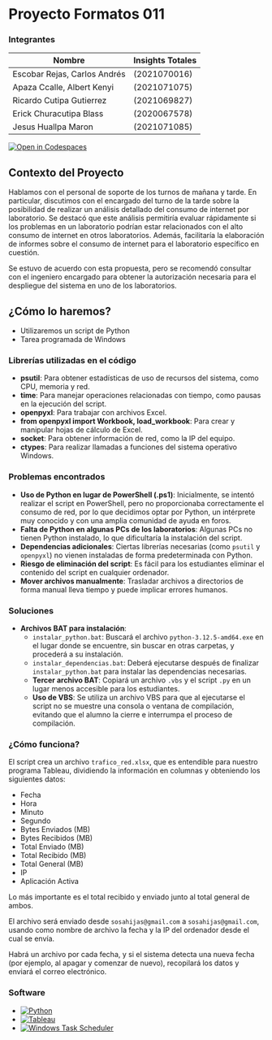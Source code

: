 # Proyecto Formatos 011

### Integrantes

| Nombre                             | Insights Totales |
|------------------------------------|-------------------|
| Escobar Rejas, Carlos Andrés  | (2021070016) |
| Apaza Ccalle, Albert Kenyi   | (2021071075) |
| Ricardo Cutipa Gutierrez     | (2021069827) |
| Erick Churacutipa Blass     | (2020067578) |
| Jesus Huallpa Maron          | (2021071085) |

[![Open in Codespaces](https://classroom.github.com/assets/launch-codespace-2972f46106e565e64193e422d61a12cf1da4916b45550586e14ef0a7c637dd04.svg)](https://classroom.github.com/open-in-codespaces?assignment_repo_id=15560310)

## Contexto del Proyecto

Hablamos con el personal de soporte de los turnos de mañana y tarde. En particular, discutimos con el encargado del turno de la tarde sobre la posibilidad de realizar un análisis detallado del consumo de internet por laboratorio. Se destacó que este análisis permitiría evaluar rápidamente si los problemas en un laboratorio podrían estar relacionados con el alto consumo de internet en otros laboratorios. Además, facilitaría la elaboración de informes sobre el consumo de internet para el laboratorio específico en cuestión.

Se estuvo de acuerdo con esta propuesta, pero se recomendó consultar con el ingeniero encargado para obtener la autorización necesaria para el despliegue del sistema en uno de los laboratorios.

## ¿Cómo lo haremos?

* Utilizaremos un script de Python 
* Tarea programada de Windows

### Librerías utilizadas en el código

- **psutil**: Para obtener estadísticas de uso de recursos del sistema, como CPU, memoria y red.
- **time**: Para manejar operaciones relacionadas con tiempo, como pausas en la ejecución del script.
- **openpyxl**: Para trabajar con archivos Excel.
- **from openpyxl import Workbook, load_workbook**: Para crear y manipular hojas de cálculo de Excel.
- **socket**: Para obtener información de red, como la IP del equipo.
- **ctypes**: Para realizar llamadas a funciones del sistema operativo Windows.

### Problemas encontrados

- **Uso de Python en lugar de PowerShell (.ps1)**: Inicialmente, se intentó realizar el script en PowerShell, pero no proporcionaba correctamente el consumo de red, por lo que decidimos optar por Python, un intérprete muy conocido y con una amplia comunidad de ayuda en foros.
- **Falta de Python en algunas PCs de los laboratorios**: Algunas PCs no tienen Python instalado, lo que dificultaría la instalación del script.
- **Dependencias adicionales**: Ciertas librerías necesarias (como `psutil` y `openpyxl`) no vienen instaladas de forma predeterminada con Python.
- **Riesgo de eliminación del script**: Es fácil para los estudiantes eliminar el contenido del script en cualquier ordenador.
- **Mover archivos manualmente**: Trasladar archivos a directorios de forma manual lleva tiempo y puede implicar errores humanos.

### Soluciones

- **Archivos BAT para instalación**:
  - `instalar_python.bat`: Buscará el archivo `python-3.12.5-amd64.exe` en el lugar donde se encuentre, sin buscar en otras carpetas, y procederá a su instalación.
  - `instalar_dependencias.bat`: Deberá ejecutarse después de finalizar `instalar_python.bat` para instalar las dependencias necesarias.
  - **Tercer archivo BAT**: Copiará un archivo `.vbs` y el script `.py` en un lugar menos accesible para los estudiantes.
  - **Uso de VBS**: Se utiliza un archivo VBS para que al ejecutarse el script no se muestre una consola o ventana de compilación, evitando que el alumno la cierre e interrumpa el proceso de compilación.

### ¿Cómo funciona?

El script crea un archivo `trafico_red.xlsx`, que es entendible para nuestro programa Tableau, dividiendo la información en columnas y obteniendo los siguientes datos:

- Fecha
- Hora
- Minuto
- Segundo
- Bytes Enviados (MB)
- Bytes Recibidos (MB)
- Total Enviado (MB)
- Total Recibido (MB)
- Total General (MB)
- IP
- Aplicación Activa

Lo más importante es el total recibido y enviado junto al total general de ambos.

El archivo será enviado desde `sosahijas@gmail.com` a `sosahijas@gmail.com`, usando como nombre de archivo la fecha y la IP del ordenador desde el cual se envía.

Habrá un archivo por cada fecha, y si el sistema detecta una nueva fecha (por ejemplo, al apagar y comenzar de nuevo), recopilará los datos y enviará el correo electrónico.

### Software

- [![Python](https://img.shields.io/badge/Python-3776AB?style=for-the-badge&logo=python&logoColor=white)](https://www.python.org/)
- [![Tableau](https://img.shields.io/badge/Tableau-E97627?style=for-the-badge&logo=tableau&logoColor=white)](https://www.tableau.com/)
- [![Windows Task Scheduler](https://img.shields.io/badge/Windows_Task_Scheduler-0078D4?style=for-the-badge&logo=windows&logoColor=white)](https://docs.microsoft.com/en-us/windows/win32/taskschd/task-scheduler-start-page)

